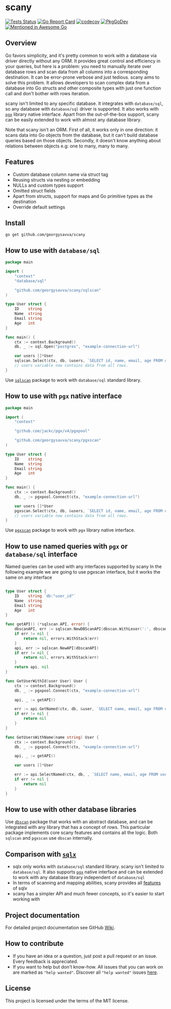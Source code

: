 # scany

[![Tests Status](https://github.com/georgysavva/scany/actions/workflows/test.yml/badge.svg?branch=master)](https://github.com/georgysavva/scany/actions/workflows/test.yml)
[![Go Report Card](https://goreportcard.com/badge/github.com/georgysavva/scany)](https://goreportcard.com/report/github.com/georgysavva/scany)
[![codecov](https://codecov.io/gh/georgysavva/scany/branch/master/graph/badge.svg)](https://codecov.io/gh/georgysavva/scany)
[![PkgGoDev](https://pkg.go.dev/badge/github.com/georgysavva/scany)](https://pkg.go.dev/github.com/georgysavva/scany)
[![Mentioned in Awesome Go](https://awesome.re/mentioned-badge.svg)](https://github.com/avelino/awesome-go)  

## Overview

Go favors simplicity, and it's pretty common to work with a database via driver directly without any ORM. It provides
great control and efficiency in your queries, but here is a problem:
you need to manually iterate over database rows and scan data from all columns into a corresponding destination. It can
be error-prone verbose and just tedious. scany aims to solve this problem. It allows developers to scan complex data
from a database into Go structs and other composite types with just one function call and don't bother with rows
iteration.

scany isn't limited to any specific database. It integrates with `database/sql`, so any database with `database/sql`
driver is supported. It also works with [`pgx`](https://github.com/jackc/pgx) library native interface. Apart from the
out-of-the-box support, scany can be easily extended to work with almost any database library.

Note that scany isn't an ORM. First of all, it works only in one direction:
it scans data into Go objects from the database, but it can't build database queries based on those objects. Secondly,
it doesn't know anything about relations between objects e.g: one to many, many to many.

## Features

* Custom database column name via struct tag
* Reusing structs via nesting or embedding 
* NULLs and custom types support
* Omitted struct fields
* Apart from structs, support for maps and Go primitive types as the destination
* Override default settings

## Install

```
go get github.com/georgysavva/scany
```

## How to use with `database/sql`

```go
package main

import (
	"context"
	"database/sql"

	"github.com/georgysavva/scany/sqlscan"
)

type User struct {
	ID    string
	Name  string
	Email string
	Age   int
}

func main() {
	ctx := context.Background()
	db, _ := sql.Open("postgres", "example-connection-url")

	var users []*User
	sqlscan.Select(ctx, db, &users, `SELECT id, name, email, age FROM users`)
	// users variable now contains data from all rows.
}
```

Use [`sqlscan`](https://pkg.go.dev/github.com/georgysavva/scany/sqlscan) 
package to work with `database/sql` standard library. 


## How to use with `pgx` native interface

```go
package main

import (
	"context"

	"github.com/jackc/pgx/v4/pgxpool"

	"github.com/georgysavva/scany/pgxscan"
)

type User struct {
	ID    string
	Name  string
	Email string
	Age   int
}

func main() {
	ctx := context.Background()
	db, _ := pgxpool.Connect(ctx, "example-connection-url")

	var users []*User
	pgxscan.Select(ctx, db, &users, `SELECT id, name, email, age FROM users`)
	// users variable now contains data from all rows.
}
```

Use [`pgxscan`](https://pkg.go.dev/github.com/georgysavva/scany/pgxscan) 
package to work with `pgx` library native interface. 

## How to use named queries with `pgx` or `database/sql` interface

Named queries can be used with any interfaces supported by scany
In the following example we are going to use pgxscan interface, but it works the same on any interface

```go

type User struct {
	ID    string `db:"user_id"`
	Name  string
	Email string
	Age   int
}

func getAPI() (*sqlscan.API, error) {
	dbscanAPI, err := sqlscan.NewDBScanAPI(dbscan.WithLexer(':', dbscan.SequentialDollarDelim))
	if err != nil {
		return nil, errors.WithStack(err)
	}
	api, err := sqlscan.NewAPI(dbscanAPI)
	if err != nil {
		return nil, errors.WithStack(err)
	}
	return api, nil
}

func GetUserWithId(user User) User {
	ctx := context.Background()
	db, _ := pgxpool.Connect(ctx, "example-connection-url")

	api, _ := getAPI()

	err := api.GetNamed(ctx, db, &user, `SELECT name, email, age FROM users WHERE id = :user_id`, &user)
	if err != nil {
		return nil
	}
}

func GetUsersWithName(name string) User {
	ctx := context.Background()
	db, _ := pgxpool.Connect(ctx, "example-connection-url")

	api, _ := getAPI()

	var users []*User

	err := api.SelectNamed(ctx, db, , `SELECT name, email, age FROM users WHERE name = :name`, &User{Name: name})
	if err != nil {
		return nil
	}
}
```

## How to use with other database libraries

Use [`dbscan`](https://pkg.go.dev/github.com/georgysavva/scany/dbscan) package that works with an abstract database, 
and can be integrated with any library that has a concept of rows. This particular package implements core scany
features and contains all the logic. Both `sqlscan` and `pgxscan` use `dbscan` internally.

## Comparison with [`sqlx`](https://github.com/jmoiron/sqlx)

* sqlx only works with `database/sql` standard library. scany isn't limited to `database/sql`. It also
  supports [`pgx`](https://github.com/jackc/pgx) native interface and can be extended to work with any database library
  independent of `database/sql`
* In terms of scanning and mapping abilities, scany provides
  all [features](https://github.com/georgysavva/scany#features) of sqlx
* scany has a simpler API and much fewer concepts, so it's easier to start working with

## Project documentation

For detailed project documentation see GitHub [Wiki](https://github.com/georgysavva/scany/wiki).

## How to contribute

- If you have an idea or a question, just post a pull request or an issue. Every feedback is appreciated.
- If you want to help but don't know-how. All issues that you can work on are marked as `"help wanted"`. Discover all `"help wanted"` issues [here](https://github.com/georgysavva/scany/issues?q=is%3Aissue+is%3Aopen+label%3A%22help+wanted%22).


## License

This project is licensed under the terms of the MIT license.
